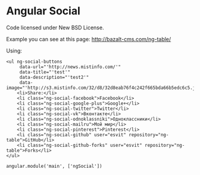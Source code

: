 Angular Social
==============
Code licensed under New BSD License.

Example you can see at this page: http://bazalt-cms.com/ng-table/

Using:

```
<ul ng-social-buttons
     data-url="'http://news.mistinfo.com/'"
     data-title="'test'"
     data-description="'test2'"
     data-image="'http://s3.mistinfo.com/32/d8/32d8eab76f4c242f665bda66b5edc6c5.jpg'">
    <li>Share:</li>
    <li class="ng-social-facebook">Facebook</li>
    <li class="ng-social-google-plus">Google+</li>
    <li class="ng-social-twitter">Twitter</li>
    <li class="ng-social-vk">Вконтакте</li>
    <li class="ng-social-odnoklassniki">Одноклассники</li>
    <li class="ng-social-mailru">Мой мир</li>
    <li class="ng-social-pinterest">Pinterest</li>
    <li class="ng-social-github" user="esvit" repository="ng-table">GitHub</li>
    <li class="ng-social-github-forks" user="esvit" repository="ng-table">Forks</li>
</ul>
```

```
angular.module('main', ['ngSocial'])
```
